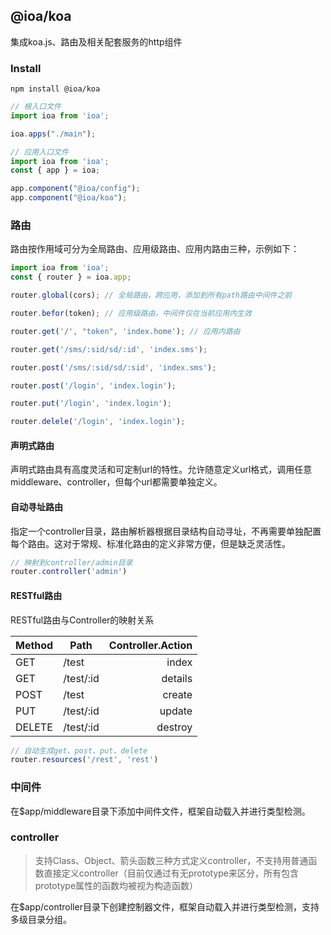 ## @ioa/koa

集成koa.js、路由及相关配套服务的http组件

### Install

```
npm install @ioa/koa
```

```js
// 根入口文件
import ioa from 'ioa';

ioa.apps("./main");
```

```js
// 应用入口文件
import ioa from 'ioa';
const { app } = ioa;

app.component("@ioa/config");
app.component("@ioa/koa");
```

### 路由

路由按作用域可分为全局路由、应用级路由、应用内路由三种，示例如下：

```js
import ioa from 'ioa';
const { router } = ioa.app;

router.global(cors); // 全局路由，跨应用，添加到所有path路由中间件之前

router.befor(token); // 应用级路由，中间件仅在当前应用内生效

router.get('/', "token", 'index.home'); // 应用内路由

router.get('/sms/:sid/sd/:id', 'index.sms');

router.post('/sms/:sid/sd/:sid', 'index.sms');

router.post('/login', 'index.login');

router.put('/login', 'index.login');

router.delele('/login', 'index.login');
```

#### 声明式路由

声明式路由具有高度灵活和可定制url的特性。允许随意定义url格式，调用任意middleware、controller，但每个url都需要单独定义。

#### 自动寻址路由

指定一个controller目录，路由解析器根据目录结构自动寻址，不再需要单独配置每个路由。这对于常规、标准化路由的定义非常方便，但是缺乏灵活性。

```js
// 映射到controller/admin目录
router.controller('admin')
```

#### RESTful路由

RESTful路由与Controller的映射关系

Method | Path |  Controller.Action
--- | --- | ---:
GET | /test | index
GET | /test/:id | details
POST | /test | create
PUT | /test/:id | update
DELETE | /test/:id | destroy


```js
// 自动生成get、post、put、delete
router.resources('/rest', 'rest')
```


### 中间件

在$app/middleware目录下添加中间件文件，框架自动载入并进行类型检测。


### controller

> 支持Class、Object、箭头函数三种方式定义controller，不支持用普通函数直接定义controller（目前仅通过有无prototype来区分，所有包含prototype属性的函数均被视为构造函数）

在$app/controller目录下创建控制器文件，框架自动载入并进行类型检测，支持多级目录分组。
